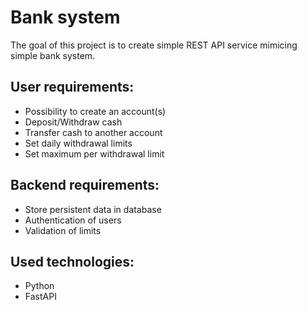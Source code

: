 # Bank system
The goal of this project is to create simple REST API service mimicing simple bank system.
## User requirements:
- Possibility to create an account(s)
- Deposit/Withdraw cash
- Transfer cash to another account
- Set daily withdrawal limits
- Set maximum per withdrawal limit
## Backend requirements:
- Store persistent data in database
- Authentication of users
- Validation of limits
## Used technologies:
- Python
- FastAPI